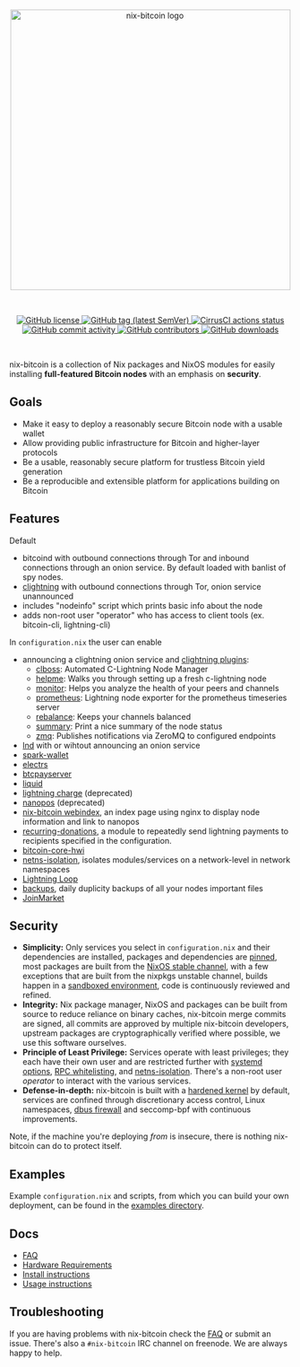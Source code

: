 <br/>
<p align="center">
  <img
    width="500"
    src="https://raw.githubusercontent.com/nixbitcoin/nix-bitcoin/update-readme/docs/img/nix-bitcoin-logo-text.png"
    alt="nix-bitcoin logo">
</p>

<br/>
<p align="center">
    <a href="https://github.com/fort-nix/nix-bitcoin/blob/master/LICENSE" target="_blank">
        <img src="https://img.shields.io/github/license/fort-nix/nix-bitcoin" alt="GitHub license">
    </a>
    <a href="https://github.com/fort-nix/nix-bitcoin/releases/latest" target="_blank">
        <img src="https://img.shields.io/github/v/release/fort-nix/nix-bitcoin" alt="GitHub tag (latest SemVer)">
    </a>
    <a href="https://cirrus-ci.com/github/fort-nix/nix-bitcoin" target="_blank">
        <img src="https://api.cirrus-ci.com/github/fort-nix/nix-bitcoin.svg?branch=master" alt="CirrusCI actions status">
    </a>
    <a href="https://github.com/fort-nix/nix-bitcoin/commits/master" target="_blank">
        <img src="https://img.shields.io/github/commit-activity/y/fort-nix/nix-bitcoin" alt="GitHub commit activity">
    </a>
    <a href="https://github.com/fort-nix/nix-bitcoin/graphs/contributors" target="_blank">
        <img src="https://img.shields.io/github/contributors-anon/fort-nix/nix-bitcoin" alt="GitHub contributors">
    </a>
    <a href="https://github.com/fort-nix/nix-bitcoin/releases" target="_blank">
        <img src="https://img.shields.io/github/downloads/fort-nix/nix-bitcoin/total" alt="GitHub downloads">
    </a>
</p>
<br/>

nix-bitcoin is a collection of Nix packages and NixOS modules for easily installing **full-featured Bitcoin nodes** with an emphasis on **security**.

Goals
---
* Make it easy to deploy a reasonably secure Bitcoin node with a usable wallet
* Allow providing public infrastructure for Bitcoin and higher-layer protocols
* Be a usable, reasonably secure platform for trustless Bitcoin yield generation
* Be a reproducible and extensible platform for applications building on Bitcoin

Features
---
Default
* bitcoind with outbound connections through Tor and inbound connections through an onion service. By default loaded with banlist of spy nodes.
* [clightning](https://github.com/ElementsProject/lightning) with outbound connections through Tor, onion service unannounced
* includes "nodeinfo" script which prints basic info about the node
* adds non-root user "operator" who has access to client tools (ex. bitcoin-cli, lightning-cli)

In `configuration.nix` the user can enable
* announcing a clightning onion service and [clightning plugins](https://github.com/lightningd/plugins):
  * [clboss](https://github.com/ZmnSCPxj/clboss): Automated C-Lightning Node Manager
  * [helpme](https://github.com/lightningd/plugins/tree/master/helpme): Walks you through setting up a fresh c-lightning node
  * [monitor](https://github.com/renepickhardt/plugins/tree/master/monitor): Helps you analyze the health of your peers and channels
  * [prometheus](https://github.com/lightningd/plugins/tree/master/prometheus): Lightning node exporter for the prometheus timeseries server
  * [rebalance](https://github.com/lightningd/plugins/tree/master/rebalance): Keeps your channels balanced
  * [summary](https://github.com/lightningd/plugins/tree/master/summary): Print a nice summary of the node status
  * [zmq](https://github.com/lightningd/plugins/tree/master/zmq): Publishes notifications via ZeroMQ to configured endpoints
* [lnd](https://github.com/lightningnetwork/lnd) with or wihtout announcing an onion service
* [spark-wallet](https://github.com/shesek/spark-wallet)
* [electrs](https://github.com/romanz/electrs)
* [btcpayserver](https://github.com/btcpayserver/btcpayserver)
* [liquid](https://github.com/elementsproject/elements)
* [lightning charge](https://github.com/ElementsProject/lightning-charge) (deprecated)
* [nanopos](https://github.com/ElementsProject/nanopos) (deprecated)
* [nix-bitcoin webindex](modules/nix-bitcoin-webindex.nix), an index page using nginx to display node information and link to nanopos
* [recurring-donations](modules/recurring-donations.nix), a module to repeatedly send lightning payments to recipients specified in the configuration.
* [bitcoin-core-hwi](https://github.com/bitcoin-core/HWI)
* [netns-isolation](modules/netns-isolation.nix), isolates modules/services on a network-level in network namespaces
* [Lightning Loop](https://github.com/lightninglabs/loop)
* [backups](modules/backups.nix), daily duplicity backups of all your nodes important files
* [JoinMarket](https://github.com/joinmarket-org/joinmarket-clientserver)

Security
---
* **Simplicity:** Only services you select in `configuration.nix` and their dependencies are installed, packages and dependencies are [pinned](pkgs/nixpkgs-pinned.nix), most packages are built from the [NixOS stable channel](https://github.com/NixOS/nixpkgs/tree/nixos-20.09), with a few exceptions that are built from the nixpkgs unstable channel, builds happen in a [sandboxed environment](https://nixos.org/manual/nix/stable/#conf-sandbox), code is continuously reviewed and refined.
* **Integrity:** Nix package manager, NixOS and packages can be built from source to reduce reliance on binary caches, nix-bitcoin merge commits are signed, all commits are approved by multiple nix-bitcoin developers, upstream packages are cryptographically verified where possible, we use this software ourselves.
* **Principle of Least Privilege:** Services operate with least privileges; they each have their own user and are restricted further with [systemd options](modules/nix-bitcoin-services.nix), [RPC whitelisting](modules/bitcoind-rpc-public-whitelist.nix), and [netns-isolation](modules/netns-isolation.nix). There's a non-root user *operator* to interact with the various services.
* **Defense-in-depth:** nix-bitcoin is built with a [hardened kernel](https://github.com/NixOS/nixpkgs/blob/master/nixos/modules/profiles/hardened.nix) by default, services are confined through discretionary access control, Linux namespaces, [dbus firewall](modules/security.nix) and seccomp-bpf with continuous improvements.

Note, if the machine you're deploying *from* is insecure, there is nothing nix-bitcoin can do to protect itself.

Examples
---
Example `configuration.nix` and scripts, from which you can build your own deployment, can be found in the [examples directory](examples).

Docs
---
* [FAQ](docs/faq.md)
* [Hardware Requirements](docs/hardware.md)
* [Install instructions](docs/install.md)
* [Usage instructions](docs/usage.md)

Troubleshooting
---
If you are having problems with nix-bitcoin check the [FAQ](docs/faq.md) or submit an issue.
There's also a `#nix-bitcoin` IRC channel on freenode.
We are always happy to help.

